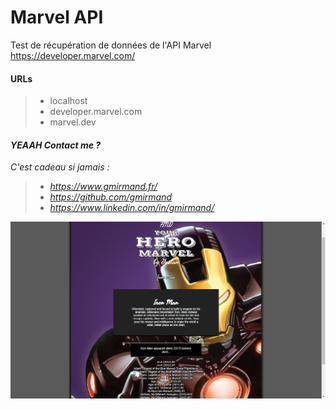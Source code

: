 # Marvel API
Test de récupération de données de l'API Marvel
https://developer.marvel.com/

#### <i class="icon-pencil"></i> URLs
> - localhost
> - developer.marvel.com
> - marvel.dev



#### <i class="icon-thumbs-up-alt"> YEAAH Contact me ?

C'est cadeau si jamais : 
 > - <i class="icon-link"> https://www.gmirmand.fr/
 > - <i class="icon-link"> https://github.com/gmirmand
 > - <i class="icon-link"> https://www.linkedin.com/in/gmirmand/

![Screenshot Marvel](src/img/screenshot.png?raw=true "Screenshot Marvel")